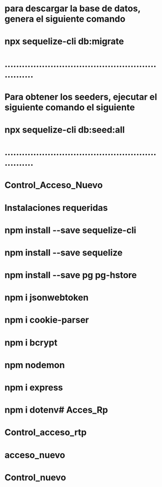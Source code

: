 # para descargar la base de datos, genera el siguiente comando
# npx sequelize-cli db:migrate
# ...............................................................
# Para obtener los seeders, ejecutar el siguiente comando el siguiente
# npx sequelize-cli db:seed:all
# ...............................................................
# Control_Acceso_Nuevo
# Instalaciones requeridas 
# npm install --save sequelize-cli
# npm install --save sequelize
# npm install --save pg pg-hstore
# npm i jsonwebtoken
# npm i cookie-parser
# npm i bcrypt
# npm nodemon
# npm i express
# npm i dotenv# Acces_Rp
# Control_acceso_rtp
# acceso_nuevo
# Control_nuevo
